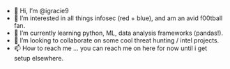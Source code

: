 - 👋 Hi, I’m @igracie9
- 👀 I’m interested in all things infosec (red + blue), and am an avid f00tball fan.
- 🌱 I’m currently learning python, ML, data analysis frameworks (pandas!).
- 💞️ I’m looking to collaborate on some cool threat hunting / intel projects.
- 📫 How to reach me ... you can reach me on here for now until i get setup elsewhere.

<!---
igracie9/igracie9 is a ✨ special ✨ repository because its `README.md` (this file) appears on your GitHub profile.
You can click the Preview link to take a look at your changes.
--->
